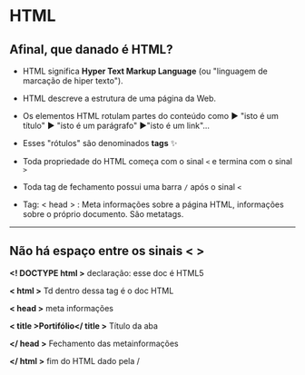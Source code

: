 # HTML

## Afinal, que danado é HTML?

* HTML significa <STRONG>Hyper Text Markup Language</STRONG> (ou "linguagem de marcação de hiper texto").

* HTML descreve a estrutura de uma página da Web.

* Os elementos HTML rotulam partes do conteúdo como ▶ "isto é um título" ▶ "isto é um parágrafo" ▶"isto é um link"...

* Esses "rótulos" são denominados <b>tags</b> ✨

* Toda propriedade do HTML começa com o sinal <CODE><</CODE> e termina com o sinal <CODE>></CODE>

* Toda tag de fechamento possui uma barra <CODE>/</CODE> após o sinal <CODE><</CODE>

* Tag: < head > : Meta informações sobre a página HTML, informações sobre o próprio documento. São metatags.

<hr>

## Não há espaço entre os sinais < >

<b><! DOCTYPE html ></b> declaração: esse doc é HTML5

<b>< html ></b> Td dentro dessa tag é o doc HTML

<b>< head ></b> meta informações

<b>< title >Portifólio</ title ></b> Título da aba

<b></ head ></b> Fechamento das metainformações 

<b></ html ></b> fim do HTML dado pela / 


